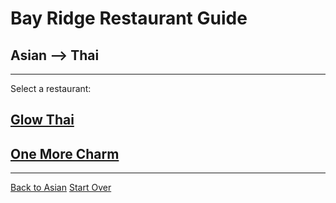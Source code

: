 # Bay Ridge Restaurant Guide
## Asian --> Thai
---
Select a restaurant:
## [Glow Thai](http://www.glowthairestaurant.com/)
## [One More Charm](https://www.onemorecharm.com/)
---
[Back to Asian](/asian.md)
[Start Over](../home.md)
